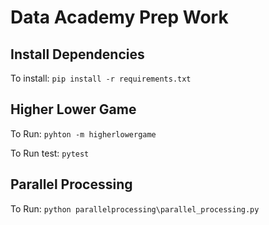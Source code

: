 # Data Academy Prep Work

## Install Dependencies
To install: `pip install -r requirements.txt`

## Higher Lower Game
To Run: `pyhton -m higherlowergame`

To Run test: `pytest`


## Parallel Processing
To Run: `python parallelprocessing\parallel_processing.py`

